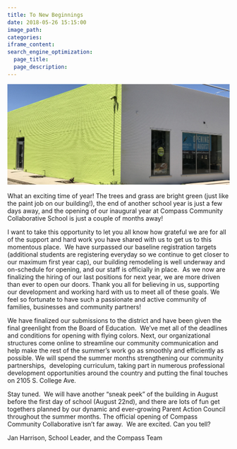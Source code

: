 ```yaml
---
title: To New Beginnings
date: 2018-05-26 15:15:00
image_path:
categories:
iframe_content:
search_engine_optimization:
  page_title:
  page_description:
---
```


![](/assets/images/fullsizeoutput-743.jpeg)

What an exciting time of year! The trees and grass are bright green (just like the paint job on our building!), the end of another school year is just a few days away, and the opening of our inaugural year at Compass Community Collaborative School is just a couple of months away!

I want to take this opportunity to let you all know how grateful we are for all of the support and hard work you have shared with us to get us to this momentous place. &nbsp;We have surpassed our baseline registration targets (additional students are registering everyday so we continue to get closer to our maximum first year cap), our building remodeling is well underway and on-schedule for opening, and our staff is officially in place. &nbsp;As we now are finalizing the hiring of our last positions for next year, we are more driven than ever to open our doors. Thank you all for believing in us, supporting our development and working hard with us to meet all of these goals. We feel so fortunate to have such a passionate and active community of families, businesses and community partners!

We have finalized our submissions to the district and have been given the final greenlight from the Board of Education. &nbsp;We’ve met all of the deadlines and conditions for opening with flying colors. Next, our organizational structures come online to streamline our community communication and help make the rest of the summer’s work go as smoothly and efficiently as possible. We will spend the summer months strengthening our community partnerships, &nbsp;developing curriculum, taking part in numerous professional development opportunities around the country and putting the final touches on 2105 S. College Ave.

Stay tuned. &nbsp;We will have another “sneak peek” of the building in August before the first day of school (August 22nd), and there are lots of fun get togethers planned by our dynamic and ever-growing Parent Action Council throughout the summer months. The official opening of Compass Community Collaborative isn’t far away. &nbsp;We are excited. Can you tell?

Jan Harrison, School Leader, and the Compass Team